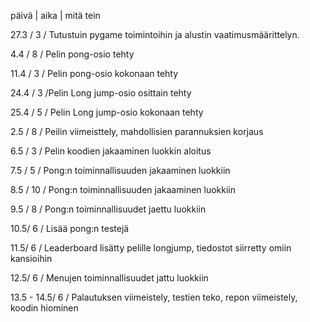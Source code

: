 päivä | aika | mitä tein

27.3    /   3   / Tutustuin pygame toimintoihin ja alustin vaatimusmäärittelyn.

4.4     /   8   / Pelin pong-osio tehty

11.4   /    3   / Pelin pong-osio kokonaan tehty

24.4  /    3    /Pelin Long jump-osio osittain tehty

25.4  /    5    / Pelin Long jump-osio kokonaan tehty

2.5  /     8    / Peilin viimeisttely, mahdollisien parannuksien korjaus

6.5 /     3    / Pelin koodien jakaaminen luokkin aloitus

7.5 /     5   /  Pong:n toiminnallisuuden jakaaminen luokkiin

8.5  /   10  / Pong:n toiminnallisuuden jakaaminen luokkiin

9.5 / 8  / Pong:n toiminnallisuudet jaettu luokkiin

10.5/   6 / Lisää pong:n testejä

11.5/   6   / Leaderboard lisätty pelille longjump, tiedostot siirretty omiin kansioihin

12.5/  6  / Menujen toiminnallisuudet jattu luokkiin

13.5 - 14.5/  6  / Palautuksen viimeistely, testien teko, repon viimeistely, koodin hiominen
